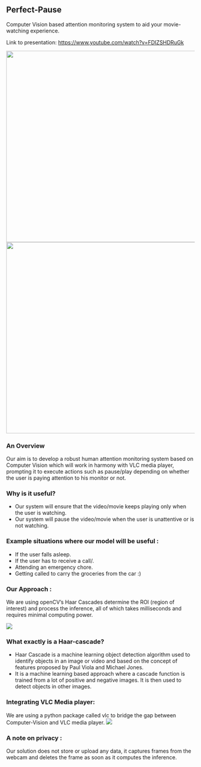 <h2>Perfect-Pause</h2>
<p>Computer Vision based attention monitoring  system to aid your movie-watching experience.</p>

Link to presentation: https://www.youtube.com/watch?v=FDIZSHDRuGk

<img src="https://github.com/lazyCodes7/perfect-pause/blob/main/gifs/demo1-compressed.gif" width="510">
<img src="https://github.com/lazyCodes7/perfect-pause/blob/main/gifs/demo2.gif" width="510">

<h3>An Overview</h3>
<p>Our aim is to develop a robust human attention monitoring system based on Computer Vision which will work in harmony with VLC media player, prompting it to execute actions such as pause/play depending on whether the user is paying attention to his monitor or not.</p>
<h3>Why is it useful?</h3>
<ul>
  <li>Our system will ensure that the video/movie keeps playing only when the user is watching.</li>
  <li>Our system will pause the video/movie when the user is unattentive or is not watching.</li>
</ul>
<h3>Example situations where our model will be useful :</h3>
<ul>
  <li>If the user falls asleep.</li>
  <li>If the user has to receive a call/.</li>
  <li>Attending an emergency chore.</li>
  <li>Getting called to carry the groceries from the car :)</li>
</ul>
<h3>Our Approach :</h3>
<p>We are using openCV’s Haar Cascades determine the ROI (region of interest) and process the inference, all of which takes milliseconds and requires minimal computing power.</p>
<img src = "https://user-images.githubusercontent.com/53506835/95672667-7df88f00-0bc0-11eb-9e0f-c71bdf60277d.png">

<h3>What exactly is a Haar-cascade?</h3>
<ul>
  <li>Haar Cascade is a machine learning object detection algorithm used to identify objects in an image or video and based on the concept of ​​ features proposed by Paul Viola and Michael Jones.</li>
  <li>It is a machine learning based approach where a cascade function is trained from a lot of positive and negative images. It is then used to detect objects in other images.</li>
</ul>
<h3>Integrating VLC Media player:</h3>
<p>We are using a python package called vlc to bridge the gap between Computer-Vision and VLC media player.
<img src="https://user-images.githubusercontent.com/53506835/95672355-bf3b6f80-0bbd-11eb-8fff-c7f4ef6a38ec.png">

<h3>A note on privacy :</h3>
<p>Our solution does not store or upload any data, it captures frames from the webcam and deletes the frame as soon as it computes the inference.
</p>
